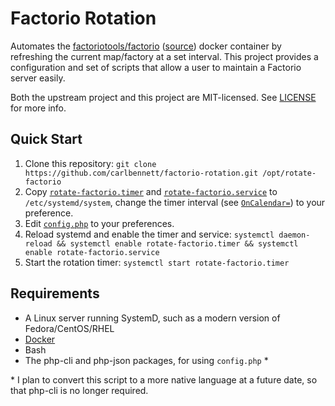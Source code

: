# Factorio Rotation
Automates the [factoriotools/factorio](https://hub.docker.com/r/factoriotools/factorio) ([source](https://github.com/factoriotools/factorio-docker)) docker container by refreshing the current map/factory at a set interval. This project provides a configuration and set of scripts that allow a user to maintain a Factorio server easily.

Both the upstream project and this project are MIT-licensed. See [LICENSE](./LICENSE.md) for more info.

## Quick Start
1. Clone this repository: `git clone https://github.com/carlbennett/factorio-rotation.git /opt/rotate-factorio`
2. Copy [`rotate-factorio.timer`](./rotate-factorio.timer) and [`rotate-factorio.service`](./rotate-factorio.service) to `/etc/systemd/system`, change the timer interval (see [`OnCalendar=`](https://www.freedesktop.org/software/systemd/man/systemd.timer.html)) to your preference.
3. Edit [`config.php`](./config.php) to your preferences.
4. Reload systemd and enable the timer and service: `systemctl daemon-reload && systemctl enable rotate-factorio.timer && systemctl enable rotate-factorio.service`
5. Start the rotation timer: `systemctl start rotate-factorio.timer`

## Requirements
* A Linux server running SystemD, such as a modern version of Fedora/CentOS/RHEL
* [Docker](https://docs.docker.com/install/)
* Bash
* The php-cli and php-json packages, for using `config.php` \*

\* I plan to convert this script to a more native language at a future date, so that php-cli is no longer required.

